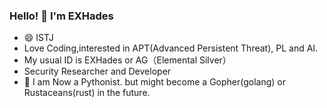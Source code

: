 ### Hello! 👋  I'm EXHades 

<!--
**EXHades/EXHades** is a ✨ _special_ ✨ repository because its `README.md` (this file) appears on your GitHub profile.

Here are some ideas to get you started:

- 🔭 I’m currently working on ...
- 🌱 I’m currently learning ...
- 👯 I’m looking to collaborate on ...
- 😄 I’m looking for help with ...
- 💬 Ask me about ...
- 📫 How to reach me: ...
- 🤔 Pronouns: ...
- ⚡ Fun fact: ...
-->

- 😄 ISTJ
- Love Coding,interested in APT(Advanced Persistent Threat), PL and AI.
- My usual ID is EXHades or AG（Elemental Silver）
- Security Researcher and Developer
- 🤔 I am Now a Pythonist. but might become a Gopher(golang) or Rustaceans(rust) in the future.
